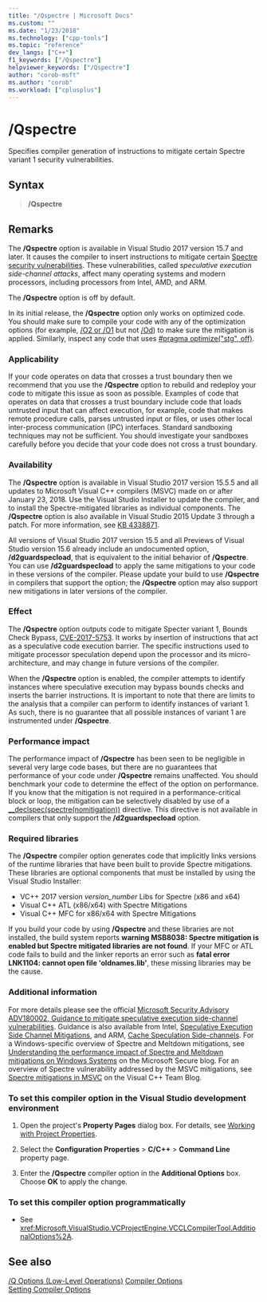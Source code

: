 ```yaml
---
title: "/Qspectre | Microsoft Docs"
ms.custom: ""
ms.date: "1/23/2018"
ms.technology: ["cpp-tools"]
ms.topic: "reference"
dev_langs: ["C++"]
f1_keywords: ["/Qspectre"]
helpviewer_keywords: ["/Qspectre"]
author: "corob-msft"
ms.author: "corob"
ms.workload: ["cplusplus"]
---
```

# /Qspectre

Specifies compiler generation of instructions to mitigate certain Spectre variant 1 security vulnerabilities.

## Syntax

> **/Qspectre**

## Remarks

The **/Qspectre** option is available in Visual Studio 2017 version 15.7 and later. It causes the compiler to insert instructions to mitigate certain [Spectre security vulnerabilities](https://spectreattack.com/spectre.pdf). These vulnerabilities, called *speculative execution side-channel attacks*, affect many operating systems and modern processors, including processors from Intel, AMD, and ARM.

The **/Qspectre** option is off by default.

In its initial release, the **/Qspectre** option only works on optimized code. You should make sure to compile your code with any of the optimization options (for example, [/O2 or /O1](o1-o2-minimize-size-maximize-speed.md) but not [/Od](od-disable-debug.md)) to make sure the mitigation is applied. Similarly, inspect any code that uses [#pragma optimize("stg", off)](../../preprocessor/optimize.md).

### Applicability

If your code operates on data that crosses a trust boundary then we recommend that you use the **/Qspectre** option to rebuild and redeploy your code to mitigate this issue as soon as possible. Examples of code that operates on data that crosses a trust boundary include code that loads untrusted input that can affect execution, for example, code that makes remote procedure calls, parses untrusted input or files, or uses other local inter-process communication (IPC) interfaces. Standard sandboxing techniques may not be sufficient. You should investigate your sandboxes carefully before you decide that your code does not cross a trust boundary.

### Availability

The **/Qspectre** option is available in Visual Studio 2017 version 15.5.5 and all updates to Microsoft Visual C++ compilers (MSVC) made on or after January 23, 2018. Use the Visual Studio Installer to update the compiler, and to install the Spectre-mitigated libraries as individual components. The **/Qspectre** option is also available in Visual Studio 2015 Update 3 through a patch. For more information, see [KB 4338871](https://support.microsoft.com/help/4338871).

All versions of Visual Studio 2017 version 15.5 and all Previews of Visual Studio version 15.6 already include an undocumented option, **/d2guardspecload**, that is equivalent to the initial behavior of **/Qspectre**. You can use **/d2guardspecload** to apply the same mitigations to your code in these versions of the compiler. Please update your build to use **/Qspectre** in compilers that support the option; the **/Qspectre** option may also support new mitigations in later versions of the compiler.

### Effect

The **/Qspectre** option outputs code to mitigate Specter variant 1, Bounds Check Bypass, [CVE-2017-5753](https://nvd.nist.gov/vuln/detail/CVE-2017-5753). It works by insertion of instructions that act as a speculative code execution barrier. The specific instructions used to mitigate processor speculation depend upon the processor and its micro-architecture, and may change in future versions of the compiler.

When the **/Qspectre** option is enabled, the compiler attempts to identify instances where speculative execution may bypass bounds checks and inserts the barrier instructions. It is important to note that there are limits to the analysis that a compiler can perform to identify instances of variant 1. As such, there is no guarantee that all possible instances of variant 1 are instrumented under **/Qspectre**.

### Performance impact

The performance impact of **/Qspectre** has been seen to be negligible in several very large code bases, but there are no guarantees that performance of your code under **/Qspectre** remains unaffected. You should benchmark your code to determine the effect of the option on performance. If you know that the mitigation is not required in a performance-critical block or loop, the mitigation can be selectively disabled by use of a [__declspec(spectre(nomitigation))](../../cpp/spectre.md) directive. This directive is not available in compilers that only support the  **/d2guardspecload** option.

### Required libraries

The **/Qspectre** compiler option generates code that implicitly links versions of the runtime libraries that have been built to provide Spectre mitigations. These libraries are optional components that must be installed by using the Visual Studio Installer:

- VC++ 2017 version *version_number* Libs for Spectre (x86 and x64)
- Visual C++ ATL (x86/x64) with Spectre Mitigations
- Visual C++ MFC for x86/x64 with Spectre Mitigations

If you build your code by using **/Qspectre** and these libraries are not installed, the build system reports **warning MSB8038: Spectre mitigation is enabled but Spectre mitigated libraries are not found**. If your MFC or ATL code fails to build and the linker reports an error such as **fatal error LNK1104: cannot open file 'oldnames.lib'**, these missing libraries may be the cause.

### Additional information

For more details please see the official [Microsoft Security Advisory ADV180002, Guidance to mitigate speculative execution side-channel vulnerabilities](https://portal.msrc.microsoft.com/en-US/security-guidance/advisory/ADV180002). Guidance is also available from Intel, [Speculative Execution Side Channel Mitigations](https://software.intel.com/sites/default/files/managed/c5/63/336996-Speculative-Execution-Side-Channel-Mitigations.pdf), and ARM, [Cache Speculation Side-channels](https://developer.arm.com/-/media/Files/pdf/Cache_Speculation_Side-channels.pdf). For a Windows-specific overview of Spectre and Meltdown mitigations, see [Understanding the performance impact of Spectre and Meltdown mitigations on Windows Systems](https://cloudblogs.microsoft.com/microsoftsecure/2018/01/09/understanding-the-performance-impact-of-spectre-and-meltdown-mitigations-on-windows-systems/) on the Microsoft Secure blog. For an overview of Spectre vulnerability addressed by the MSVC mitigations, see [Spectre mitigations in MSVC](https://blogs.msdn.microsoft.com/vcblog/2018/01/15/spectre-mitigations-in-msvc./) on the Visual C++ Team Blog.

### To set this compiler option in the Visual Studio development environment

1. Open the project's **Property Pages** dialog box. For details, see [Working with Project Properties](../../ide/working-with-project-properties.md).

1. Select the **Configuration Properties** > **C/C++** > **Command Line** property page.

1. Enter the **/Qspectre** compiler option in the **Additional Options** box. Choose **OK** to apply the change.

### To set this compiler option programmatically

- See <xref:Microsoft.VisualStudio.VCProjectEngine.VCCLCompilerTool.AdditionalOptions%2A>.

## See also

[/Q Options (Low-Level Operations)](../../build/reference/q-options-low-level-operations.md)
[Compiler Options](../../build/reference/compiler-options.md)<br/>
[Setting Compiler Options](../../build/reference/setting-compiler-options.md)
